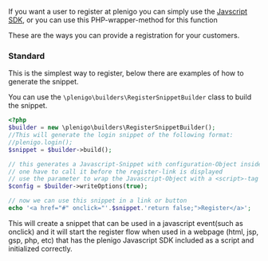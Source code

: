 If you want a user to register at plenigo you can simply use the [Javscript SDK](/sdks/javascript#registration---open-the-plenigo-registration-window), or you can use this PHP-wrapper-method for this function

These are the ways you can provide a registration for your customers.

### Standard

This is the simplest way to register, below there are examples of how to generate the snippet.

You can use the `\plenigo\builders\RegisterSnippetBuilder` class to build the snippet.

```php
<?php
$builder = new \plenigo\builders\RegisterSnippetBuilder();
//This will generate the login snippet of the following format:
//plenigo.login();
$snippet = $builder->build();

// this generates a Javascript-Snippet with configuration-Object inside
// one have to call it before the register-link is displayed
// use the parameter to wrap the Javascript-Object with a <script>-tag
$config = $builder->writeOptions(true);

// now we can use this snippet in a link or button
echo '<a href="#" onclick="'.$snippet.'return false;">Register</a>';
```

This will create a snippet that can be used in a javascript event(such as onclick) and it will start the register flow when used in a webpage (html, jsp, gsp, php, etc) that has the plenigo Javascript SDK included as a script and initialized correctly.
